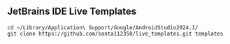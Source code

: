 JetBrains IDE Live Templates
---

```shell
cd ~/Library/Application\ Support/Google/AndroidStudio2024.1/
git clone https://github.com/santa112358/live_templates.git templates
```
